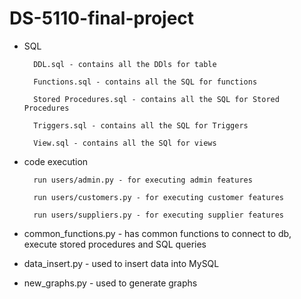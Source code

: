 # DS-5110-final-project
- SQL 
        
        DDL.sql - contains all the DDls for table
        
        Functions.sql - contains all the SQL for functions
        
        Stored Procedures.sql - contains all the SQL for Stored Procedures
        
        Triggers.sql - contains all the SQL for Triggers
        
        View.sql - contains all the SQl for views

- code execution 

        run users/admin.py - for executing admin features
        
        run users/customers.py - for executing customer features
        
        run users/suppliers.py - for executing supplier features


 - common_functions.py - has common functions to connect to db, execute stored procedures and SQL queries

 - data_insert.py - used to insert data into MySQL

 - new_graphs.py - used to generate graphs


